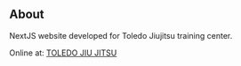 ## About
NextJS website developed for Toledo Jiujitsu training center. 

Online at: [TOLEDO JIU JITSU](https://www.toledobjj.com.br/)